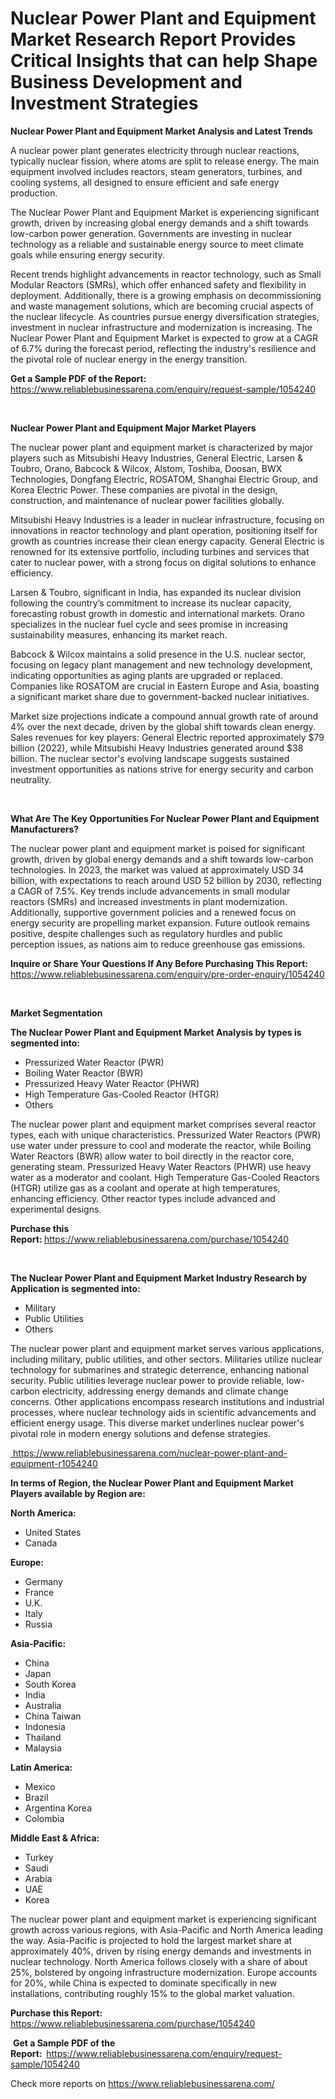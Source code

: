 <p><h1>Nuclear Power Plant and Equipment Market Research Report Provides Critical Insights that can help Shape Business Development and Investment Strategies</h1></p><p><strong>Nuclear Power Plant and Equipment Market Analysis and Latest Trends</strong></p>
<p><p>A nuclear power plant generates electricity through nuclear reactions, typically nuclear fission, where atoms are split to release energy. The main equipment involved includes reactors, steam generators, turbines, and cooling systems, all designed to ensure efficient and safe energy production. </p><p>The Nuclear Power Plant and Equipment Market is experiencing significant growth, driven by increasing global energy demands and a shift towards low-carbon power generation. Governments are investing in nuclear technology as a reliable and sustainable energy source to meet climate goals while ensuring energy security. </p><p>Recent trends highlight advancements in reactor technology, such as Small Modular Reactors (SMRs), which offer enhanced safety and flexibility in deployment. Additionally, there is a growing emphasis on decommissioning and waste management solutions, which are becoming crucial aspects of the nuclear lifecycle. As countries pursue energy diversification strategies, investment in nuclear infrastructure and modernization is increasing. The Nuclear Power Plant and Equipment Market is expected to grow at a CAGR of 6.7% during the forecast period, reflecting the industry's resilience and the pivotal role of nuclear energy in the energy transition.</p></p>
<p><strong>Get a Sample PDF of the Report:&nbsp;</strong> <a href="https://www.reliablebusinessarena.com/enquiry/request-sample/1054240?utm_campaign=2269&utm_medium=2&utm_source=Github&utm_content=ia&utm_term=13022025&utm_id=nuclear-power-plant-and-equipment">https://www.reliablebusinessarena.com/enquiry/request-sample/1054240</a></p>
<p>&nbsp;</p>
<p><strong>Nuclear Power Plant and Equipment Major Market Players</strong></p>
<p><p>The nuclear power plant and equipment market is characterized by major players such as Mitsubishi Heavy Industries, General Electric, Larsen & Toubro, Orano, Babcock & Wilcox, Alstom, Toshiba, Doosan, BWX Technologies, Dongfang Electric, ROSATOM, Shanghai Electric Group, and Korea Electric Power. These companies are pivotal in the design, construction, and maintenance of nuclear power facilities globally.</p><p>Mitsubishi Heavy Industries is a leader in nuclear infrastructure, focusing on innovations in reactor technology and plant operation, positioning itself for growth as countries increase their clean energy capacity. General Electric is renowned for its extensive portfolio, including turbines and services that cater to nuclear power, with a strong focus on digital solutions to enhance efficiency.</p><p>Larsen & Toubro, significant in India, has expanded its nuclear division following the country’s commitment to increase its nuclear capacity, forecasting robust growth in domestic and international markets. Orano specializes in the nuclear fuel cycle and sees promise in increasing sustainability measures, enhancing its market reach.</p><p>Babcock & Wilcox maintains a solid presence in the U.S. nuclear sector, focusing on legacy plant management and new technology development, indicating opportunities as aging plants are upgraded or replaced. Companies like ROSATOM are crucial in Eastern Europe and Asia, boasting a significant market share due to government-backed nuclear initiatives.</p><p>Market size projections indicate a compound annual growth rate of around 4% over the next decade, driven by the global shift towards clean energy. Sales revenues for key players: General Electric reported approximately $79 billion (2022), while Mitsubishi Heavy Industries generated around $38 billion. The nuclear sector's evolving landscape suggests sustained investment opportunities as nations strive for energy security and carbon neutrality.</p></p>
<p>&nbsp;</p>
<p><strong>What Are The Key Opportunities For Nuclear Power Plant and Equipment Manufacturers?</strong></p>
<p><p>The nuclear power plant and equipment market is poised for significant growth, driven by global energy demands and a shift towards low-carbon technologies. In 2023, the market was valued at approximately USD 34 billion, with expectations to reach around USD 52 billion by 2030, reflecting a CAGR of 7.5%. Key trends include advancements in small modular reactors (SMRs) and increased investments in plant modernization. Additionally, supportive government policies and a renewed focus on energy security are propelling market expansion. Future outlook remains positive, despite challenges such as regulatory hurdles and public perception issues, as nations aim to reduce greenhouse gas emissions.</p></p>
<p><strong>Inquire or Share Your Questions If Any Before Purchasing This Report:</strong> <a href="https://www.reliablebusinessarena.com/enquiry/pre-order-enquiry/1054240?utm_campaign=2269&utm_medium=2&utm_source=Github&utm_content=ia&utm_term=13022025&utm_id=nuclear-power-plant-and-equipment">https://www.reliablebusinessarena.com/enquiry/pre-order-enquiry/1054240</a></p>
<p>&nbsp;</p>
<p><strong>Market Segmentation</strong></p>
<p><strong>The Nuclear Power Plant and Equipment Market Analysis by types is segmented into:</strong></p>
<p><ul><li>Pressurized Water Reactor (PWR)</li><li>Boiling Water Reactor (BWR)</li><li>Pressurized Heavy Water Reactor (PHWR)</li><li>High Temperature Gas-Cooled Reactor (HTGR)</li><li>Others</li></ul></p>
<p><p>The nuclear power plant and equipment market comprises several reactor types, each with unique characteristics. Pressurized Water Reactors (PWR) use water under pressure to cool and moderate the reactor, while Boiling Water Reactors (BWR) allow water to boil directly in the reactor core, generating steam. Pressurized Heavy Water Reactors (PHWR) use heavy water as a moderator and coolant. High Temperature Gas-Cooled Reactors (HTGR) utilize gas as a coolant and operate at high temperatures, enhancing efficiency. Other reactor types include advanced and experimental designs.</p></p>
<p><strong>Purchase this Report:&nbsp;</strong><a href="https://www.reliablebusinessarena.com/purchase/1054240?utm_campaign=2269&utm_medium=2&utm_source=Github&utm_content=ia&utm_term=13022025&utm_id=nuclear-power-plant-and-equipment">https://www.reliablebusinessarena.com/purchase/1054240</a></p>
<p>&nbsp;</p>
<p><strong>The Nuclear Power Plant and Equipment Market Industry Research by Application is segmented into:</strong></p>
<p><ul><li>Military</li><li>Public Utilities</li><li>Others</li></ul></p>
<p><p>The nuclear power plant and equipment market serves various applications, including military, public utilities, and other sectors. Militaries utilize nuclear technology for submarines and strategic deterrence, enhancing national security. Public utilities leverage nuclear power to provide reliable, low-carbon electricity, addressing energy demands and climate change concerns. Other applications encompass research institutions and industrial processes, where nuclear technology aids in scientific advancements and efficient energy usage. This diverse market underlines nuclear power's pivotal role in modern energy solutions and defense strategies.</p></p>
<p><a href="https://www.reliablebusinessarena.com/nuclear-power-plant-and-equipment-r1054240?utm_campaign=2269&utm_medium=2&utm_source=Github&utm_content=ia&utm_term=13022025&utm_id=nuclear-power-plant-and-equipment">&nbsp;https://www.reliablebusinessarena.com/nuclear-power-plant-and-equipment-r1054240</a></p>
<p><strong>In terms of Region, the Nuclear Power Plant and Equipment Market Players available by Region are:</strong></p>
<p>
    <p> <strong> North America: </strong>
        <ul>
            <li>United States</li>
            <li>Canada</li>
        </ul>
        </p> 
    <p> <strong> Europe: </strong>
        <ul>
            <li>Germany</li>
            <li>France</li>
            <li>U.K.</li>
            <li>Italy</li>
            <li>Russia</li>
        </ul>
        </p> 
    <p> <strong> Asia-Pacific: </strong>
        <ul>
            <li>China</li>
            <li>Japan</li>
            <li>South Korea</li>
            <li>India</li>
            <li>Australia</li>
            <li>China Taiwan</li>
            <li>Indonesia</li>
            <li>Thailand</li>
            <li>Malaysia</li>
        </ul>
        </p> 
    <p> <strong> Latin America: </strong>
        <ul>
            <li>Mexico</li>
            <li>Brazil</li>
            <li>Argentina Korea</li>
            <li>Colombia</li>
        </ul>
        </p> 
    <p> <strong> Middle East & Africa: </strong>
        <ul>
            <li>Turkey</li>
            <li>Saudi</li>
            <li>Arabia</li>
            <li>UAE</li>
            <li>Korea</li>
        </ul>
    </p>
    </p>
<p><p>The nuclear power plant and equipment market is experiencing significant growth across various regions, with Asia-Pacific and North America leading the way. Asia-Pacific is projected to hold the largest market share at approximately 40%, driven by rising energy demands and investments in nuclear technology. North America follows closely with a share of about 25%, bolstered by ongoing infrastructure modernization. Europe accounts for 20%, while China is expected to dominate specifically in new installations, contributing roughly 15% to the global market valuation.</p></p>
<p><strong>Purchase this Report: </strong><a href="https://www.reliablebusinessarena.com/purchase/1054240?utm_campaign=2269&utm_medium=2&utm_source=Github&utm_content=ia&utm_term=13022025&utm_id=nuclear-power-plant-and-equipment">https://www.reliablebusinessarena.com/purchase/1054240</a></p>
<p>&nbsp;<strong>Get a Sample PDF of the Report:&nbsp;&nbsp;</strong><a href="https://www.reliablebusinessarena.com/enquiry/request-sample/1054240?utm_campaign=2269&utm_medium=2&utm_source=Github&utm_content=ia&utm_term=13022025&utm_id=nuclear-power-plant-and-equipment">https://www.reliablebusinessarena.com/enquiry/request-sample/1054240</a></p>
<p><strong></strong></p>
<p>Check more reports on <a href="https://www.reliablebusinessarena.com/?utm_campaign=2269&utm_medium=2&utm_source=Github&utm_content=ia&utm_term=13022025&utm_id=nuclear-power-plant-and-equipment">https://www.reliablebusinessarena.com/</a></p>